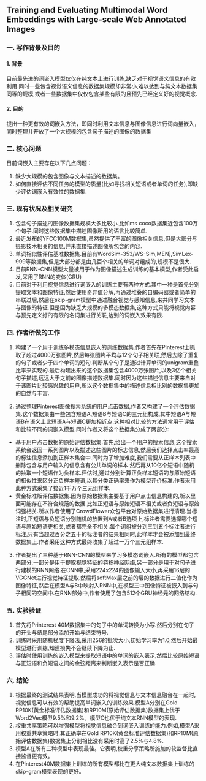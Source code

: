 <!-- <script type="text/javascript" src="http://cdn.mathjax.org/mathjax/latest/MathJax.js?config=default"></script> -->

## Training and Evaluating Multimodal Word Embeddings with Large-scale Web Annotated Images

### 一. 写作背景及目的
#### 1. 背景
目前最先进的词嵌入模型仅仅在纯文本上进行训练,缺乏对于视觉语义信息的有效利用.同时一些包含视觉语义信息的数据集规模却非常小,难以达到与纯文本数据集同等的规模,或者一些数据集中仅仅包含某些有限的且预先已经定义好的视觉概念.

#### 2. 目的
提出一种更有效的词嵌入方法，即同时利用文本信息与图像信息进行词向量嵌入，同时整理并开放了一个大规模的包含句子描述的图像的数据集

### 二. 核心问题
目前词嵌入主要存在以下几点问题：
1. 缺少大规模的包含图像与文本描述的数据集。
2. 如何直接评估不同任务的模型的质量(比如寻找相关短语或者单词的任务),即缺少评估词嵌入有效性的数据集.

### 三. 现有状况及相关研究
1. 包含句子描述的图像数据集规模大多比较小,比如ms coco数据集近包含100万个句子.同时这些数据集中描述图像所用的语言比较简单.
2. 最近发布的YFCC100M数据集,虽然提供了丰富的图像相关信息,但是大部分与摄影技术相关的信息,并未直接描述图像所包含的内容.
3. 单词相似性评估基准数据集.目前有WordSim-353/WS-Sim,MEN],SimLex-999等数据集,但是大部分都是由几百个相关的单词对组成的,规模不是很大.
4. 目前RNN-CNN模型大量被用于作为图像描述生成训练的基本模型,作者受此启发,采用了RNN的变体(GRU)
5. 目前对于利用视觉信息进行词嵌入的训练主要有两种方式.其中一种是首先分别提取文本和图像特征,然后使用奇异值分解,再通过堆叠的自编码器或者简单的串联过后,然后在skip-gram模型中通过融合视觉与感知信息,来共同学习文本与图像的特征.但是因为缺乏大规模的多模态数据集,这种方式只能将视觉内容与预先定义好的有限的名词集进行关联,达到的词嵌入效果有限.

### 四. 作者所做的工作
1. 构建了一个用于训练多模态信息嵌入的训练数据集.作者首先在Pinterest上抓取了超过4000万张图片,然后每张图片平均与12个句子相关联,然后去除了重复的句子或者少于四个单词的短句.判断某个句子是通过计算单词的unigram重叠比率来实现的.最后构建出来的这个数据集包含4000万张图片,以及3亿个相关句子描述,远远大于之前的图像描述数据集.同时因为这些描述信息主要来自对于该图片比较感兴趣的用户,所以这个数据集中的描述信息相比别的数据集更加的自然与丰富.

2. 通过整理Pinterest图像搜索系统的用户点击数据,作者又构建了一个评估数据集.这个数据集由一些包含短语A,短语B与短语C的三元组构成,其中短语A与短语B在语义上比短语A与短语C更加相近点.这种相对比较的方法通常用于评估和比较不同的词嵌入模型.同时作者又将这个数据集分成了两部分:
*  基于用户点击数据的原始评估数据集.首先,给出一个用户的搜索信息,这个搜索系统会返回一系列图片以及描述这些图片的标志信息,然后我们选择点击率最高的标注信息添加到正样本集合中.同时为了增加难度,我们需要从正样本列表中删除包含与用户输入的信息含有公共单词的样本.然后再从10亿个短语中随机的抽取一个短语作为负样本.评估时,通过分别计算正负样本短语的与原始短语的相似性来区分正负样本短语,以其分类正确率来作为模型评价标准.作者采用此种方式采集了接近1千万个三元组样本.
*  黄金标准版评估数据集.因为原始数据集主要基于用户点击信息构建的,所以里面可能存在不符合规范的数据.比如正短语与原始短语不相关或者负短语与原始词强相关.所以作者使用了CrowdFlower众包平台对原始数据集进行清理.当标注时,正短语与负短语分别随机的放置到A或者B选项上,标注者需要选择哪个短语与原始短语更相关,或者都完全不相关.每个词组被分到三到五个标注者进行标注,只有当超过百分之五十的标注者的结果相同时,此样本才会被添加到最终数据集上.作者采用这种方式最终收集了超过一万个三元组样本.

3. 作者提出了三种基于RNN-CNN的模型来学习多模态词嵌入.所有的模型都包含两部分:一部分是用于提取视觉特征的卷积神经网络,另一部分是用于对句子进行建模的RNN网络.在CNN中,采用224x224的图像输入大小,再采用16层的VGGNet进行视觉特征提取.然后将softMax层之前的层的数据进行二值化作为图像特征,然后在模型A与B中映射入RNN中,在模型三中图像特征被嵌入到与句子相同的空间中.在RNN部分中,作者使用了包含512个GRU神经元的网络结构.

### 五. 实验验证
1. 首先将Printerest 40M数据集中的句子中的单词转换为小写.然后分别在句子的开头与结尾部分添加开始与结束符号.
2. 训练时采用随机梯度下降法,采用256的批次大小,初始学习率为1.0,然后开始最模型进行训练,知道损失不会继续下降为止.
3. 评估时使用训练的嵌入模型来提取短语中的单词的嵌入表示,然后比较原始短语与正短语和负短语之间的余弦距离来判断嵌入表示是否正确.

### 六. 结论
1. 根据最终的测试结果表明,当模型成功的将视觉信息与文本信息融合在一起时,视觉信息可以有效的帮助提高单词嵌入的训练效果.模型A分别在Gold RP10K(黄金标准评估数据集)和RP10M(原始评估数据集)数据集上优于Word2Vec模型9.5%和9.2%。模型C也优于纯文本RNN模型的表现.
2. 权重共享策略可以增强模型将视觉信息融合到词嵌入训练的能力.例如,模型A采用权重共享策略时,其正确率在Gold RP10K(黄金标准评估数据集)和RP10M(原始评估数据集)数据集上分别相比没有采用时高了2.5%与4.8%.
3. 模型A在所有三种模型中表现最佳。它表明,权重分享策略所施加的软监督比直接监督更有效。
4. 在Pinterest40M数据集上训练的所有模型都比在更大纯文本数据集上训练的skip-gram模型表现的更好。